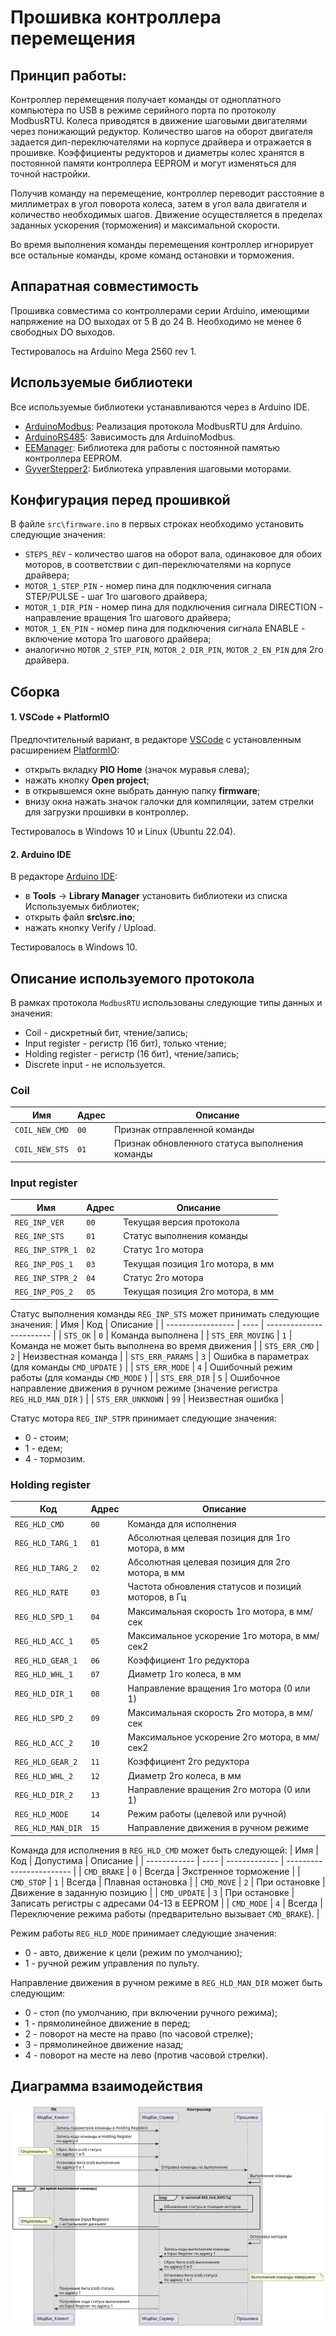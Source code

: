 # Прошивка контроллера перемещения

## Принцип работы:

Контроллер перемещения получает команды от одноплатного компьютера по USB в режиме серийного порта по протоколу ModbusRTU.
Колеса приводятся в движение шаговыми двигателями через понижающий редуктор.
Количество шагов на оборот двигателя задается дип-переключателями на корпусе  драйвера и отражается в прошивке.
Коэффициенты редукторов и диаметры колес хранятся в постоянной памяти контроллера EEPROM и могут изменяться для точной настройки.

Получив команду на перемещение, контроллер переводит расстояние в миллиметрах в угол поворота колеса, затем в угол вала двигателя и количество необходимых шагов. Движение осуществляется в пределах заданных ускорения (торможения) и максимальной скорости.

Во время выполнения команды перемещения контроллер игнорирует все остальные команды, кроме команд остановки и торможения.

## Аппаратная совместимость

Прошивка совместима со контроллерами серии Arduino, имеющими напряжение на DO выходах от 5 В до 24 В. Необходимо не менее 6 свободных DO выходов.

Тестировалось на Arduino Mega 2560 rev 1.

## Используемые библиотеки

Все используемые библиотеки устанавливаются через  в Arduino IDE.

- [ArduinoModbus](https://github.com/arduino-libraries/ArduinoModbus): Реализация протокола ModbusRTU для Arduino.
- [ArduinoRS485](https://github.com/arduino-libraries/ArduinoRS485): Зависимость для ArduinoModbus.
- [EEManager](https://github.com/GyverLibs/EEManager): Библиотека для работы с постоянной памятью контроллера EEPROM.
- [GyverStepper2](https://github.com/GyverLibs/GyverStepper): Библиотека управления шаговыми моторами.

## Конфигурация перед прошивкой

В файле `src\firmware.ino` в первых строках необходимо установить следующие значения:

- `STEPS_REV` - количество шагов на оборот вала, одинаковое для обоих моторов, в соответствии с дип-переключателями на корпусе драйвера;
- `MOTOR_1_STEP_PIN` - номер пина для подключения сигнала STEP/PULSE - шаг 1го шагового драйвера;
- `MOTOR_1_DIR_PIN` - номер пина для подключения сигнала DIRECTION - направление вращения 1го шагового драйвера;
- `MOTOR_1_EN_PIN` - номер пина для подключения сигнала ENABLE - включение мотора 1го шагового драйвера;
- аналогично `MOTOR_2_STEP_PIN`, `MOTOR_2_DIR_PIN`, `MOTOR_2_EN_PIN` для 2го драйвера.

## Сборка

#### 1. VSCode + PlatformIO
Предпочтительный вариант, в редакторе [VSCode](https://code.visualstudio.com/) с установленным расширением [PlatformIO](https://docs.platformio.org/en/latest/integration/ide/pioide.html):
- открыть вкладку **PIO Home** (значок муравья слева);
- нажать кнопку **Open project**;
- в открывшемся окне выбрать данную папку **firmware**;
- внизу окна нажать значок галочки для компиляции, затем стрелки для загрузки прошивки в контроллер.

Тестировалось в Windows 10 и Linux (Ubuntu 22.04).

#### 2. Arduino IDE
В редакторе [Arduino IDE](https://www.arduino.cc/en/software/):
- в **Tools** -> **Library Manager** установить библиотеки из списка Используемых библиотек;
- открыть файл **src\src.ino**;
- нажать кнопку Verify / Upload.

Тестировалось в Windows 10.

## Описание используемого протокола

В рамках протокола `ModbusRTU` использованы следующие типы данных и значения:
- Coil - дискретный бит, чтение/запись;
- Input register - регистр (16 бит), только чтение;
- Holding register - регистр (16 бит), чтение/запись;
- Discrete input - не используется.

### Coil

| Имя            | Адрес  | Описание                     |
| -------------- | ------ | ---------------------------- |
| `COIL_NEW_CMD` |  `00`  | Признак отправленной команды |
| `COIL_NEW_STS` |  `01`  | Признак обновленного статуса выполнения команды |

### Input register

| Имя              | Адрес  | Описание                 |
| ---------------- | ------ | ------------------------ |
| `REG_INP_VER`    |  `00`  | Текущая версия протокола |
| `REG_INP_STS`    |  `01`  | Статус выполнения команды |
| `REG_INP_STPR_1` |  `02`  | Статус 1го мотора |
| `REG_INP_POS_1`  |  `03`  | Текущая позиция 1го мотора, в мм |
| `REG_INP_STPR_2` |  `04`  | Статус 2го мотора |
| `REG_INP_POS_2`  |  `05`  | Текущая позиция 2го мотора, в мм |

Статус выполнения команды `REG_INP_STS` может принимать следующие значения:
| Имя               | Код  | Описание                 |
| ----------------- | ---- | ------------------------ |
| `STS_OK`          | `0`  | Команда выполнена |
| `STS_ERR_MOVING`  | `1`  | Команда не может быть выполнена во время движения |
| `STS_ERR_CMD`     | `2`  | Неизвестная команда |
| `STS_ERR_PARAMS`  | `3`  | Ошибка в параметрах (для команды `CMD_UPDATE` ) |
| `STS_ERR_MODE`    | `4`  | Ошибочный режим работы (для команды `CMD_MODE` ) |
| `STS_ERR_DIR`     | `5`  | Ошибочное направление движения в ручном режиме (значение регистра `REG_HLD_MAN_DIR` ) |
| `STS_ERR_UNKNOWN` | `99` | Неизвестная ошибка |

Статус мотора `REG_INP_STPR` принимает следующие значения:
- 0 - стоим;
- 1 - едем;
- 4 - тормозим.

### Holding register

| Код               | Адрес  | Описание               |
| ----------------- | ------ | ---------------------- |
| `REG_HLD_CMD`     |  `00`  | Команда для исполнения |
| `REG_HLD_TARG_1`  |  `01`  | Абсолютная целевая позиция для 1го мотора, в мм |
| `REG_HLD_TARG_2`  |  `02`  | Абсолютная целевая позиция для 2го мотора, в мм |
| `REG_HLD_RATE`    |  `03`  | Частота обновления статусов и позиций моторов, в Гц |
| `REG_HLD_SPD_1`   |  `04`  | Максимальная скорость 1го мотора, в мм/сек |
| `REG_HLD_ACC_1`   |  `05`  | Максимальное ускорение 1го мотора, в мм/сек2 |
| `REG_HLD_GEAR_1`  |  `06`  | Коэффициент 1го редуктора |
| `REG_HLD_WHL_1`   |  `07`  | Диаметр 1го колеса, в мм |
| `REG_HLD_DIR_1`   |  `08`  | Направление вращения 1го мотора (0 или 1) |
| `REG_HLD_SPD_2`   |  `09`  | Максимальная скорость 2го мотора, в мм/сек |
| `REG_HLD_ACC_2`   |  `10`  | Максимальное ускорение 2го мотора, в мм/сек2 |
| `REG_HLD_GEAR_2`  |  `11`  | Коэффициент 2го редуктора |
| `REG_HLD_WHL_2`   |  `12`  | Диаметр 2го колеса, в мм |
| `REG_HLD_DIR_2`   |  `13`  | Направление вращения 2го мотора (0 или 1) |
| `REG_HLD_MODE`    |  `14`  | Режим работы (целевой или ручной) |
| `REG_HLD_MAN_DIR` |  `15`  | Направление движения в ручном режиме |

Команда для исполнения в `REG_HLD_CMD` может быть следующей:
| Имя          | Код  | Допустима     | Описание                 |
| ------------ | ---- | ------------- | ------------------------ |
| `CMD_BRAKE`  | `0`  | Всегда        | Экстренное торможение |
| `CMD_STOP`   | `1`  | Всегда        | Плавная остановка |
| `CMD_MOVE`   | `2`  | При остановке | Движение в заданную позицию |
| `CMD_UPDATE` | `3`  | При остановке | Записать регистры с адресами 04-13 в EEPROM |
| `CMD_MODE`   | `4`  | Всегда        | Переключение режима работы (предварительно вызывает `CMD_BRAKE`). |

Режим работы `REG_HLD_MODE` принимает следующие значения:
- 0 - авто, движение к цели (режим по умолчанию);
- 1 - ручной режим управления по пульту.

Направление движения в ручном режиме в `REG_HLD_MAN_DIR` может быть следующим:
- 0 - стоп (по умолчанию, при включении ручного режима);
- 1 - прямолинейное движение в перед;
- 2 - поворот на месте на право (по часовой стрелке);
- 3 - прямолинейное движение назад;
- 4 - поворот на месте на лево (против часовой стрелки).

## Диаграмма взаимодействия
![](./platuml/command_execution.ru.svg)